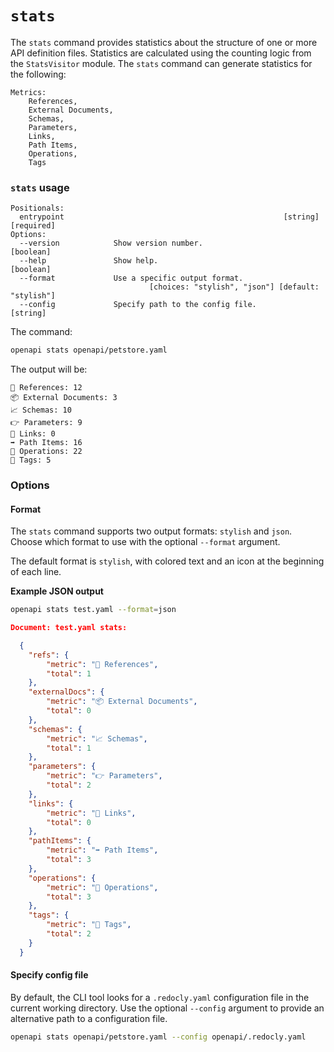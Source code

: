 # `stats`

The `stats` command provides statistics about the structure of one or more API definition files. Statistics are calculated using the counting logic from the `StatsVisitor` module. The `stats` command can generate statistics for the following:


```shell
Metrics:
    References,
    External Documents,
    Schemas,
    Parameters,
    Links,
    Path Items,
    Operations,
    Tags
```


### `stats` usage


```shell
Positionals:
  entrypoint                                                 [string] [required]
Options:
  --version            Show version number.                            [boolean]
  --help               Show help.                                      [boolean]
  --format             Use a specific output format.
                               [choices: "stylish", "json"] [default: "stylish"]
  --config             Specify path to the config file.                 [string]
```


The command:


```bash
openapi stats openapi/petstore.yaml
```


The output will be:


```shell
🚗 References: 12
📦 External Documents: 3
📈 Schemas: 10
👉 Parameters: 9
🔗 Links: 0
➡️ Path Items: 16
👷 Operations: 22
🔖 Tags: 5
```


### Options

#### Format

The `stats` command supports two output formats: `stylish` and `json`. Choose which format to use with the optional `--format` argument.

The default format is `stylish`, with colored text and an icon at the beginning of each line.


**Example JSON output**


```bash
openapi stats test.yaml --format=json
```


```json
Document: test.yaml stats:

  {
    "refs": {
        "metric": "🚗 References",
        "total": 1
    },
    "externalDocs": {
        "metric": "📦 External Documents",
        "total": 0
    },
    "schemas": {
        "metric": "📈 Schemas",
        "total": 1
    },
    "parameters": {
        "metric": "👉 Parameters",
        "total": 2
    },
    "links": {
        "metric": "🔗 Links",
        "total": 0
    },
    "pathItems": {
        "metric": "➡️ Path Items",
        "total": 3
    },
    "operations": {
        "metric": "👷 Operations",
        "total": 3
    },
    "tags": {
        "metric": "🔖 Tags",
        "total": 2
    }
  }
```



#### Specify config file

By default, the CLI tool looks for a `.redocly.yaml` configuration file in the current working directory. Use the optional `--config` argument to provide an alternative path to a configuration file.


```bash
openapi stats openapi/petstore.yaml --config openapi/.redocly.yaml
```
